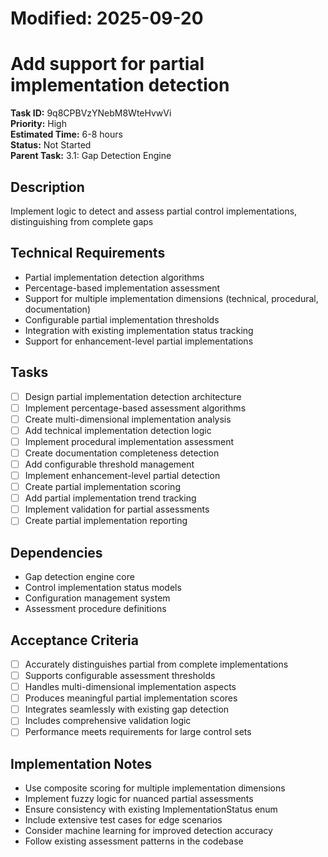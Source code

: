 # Modified: 2025-09-20

# Add support for partial implementation detection

**Task ID:** 9q8CPBVzYNebM8WteHvwVi  
**Priority:** High  
**Estimated Time:** 6-8 hours  
**Status:** Not Started  
**Parent Task:** 3.1: Gap Detection Engine

## Description
Implement logic to detect and assess partial control implementations, distinguishing from complete gaps

## Technical Requirements
- Partial implementation detection algorithms
- Percentage-based implementation assessment
- Support for multiple implementation dimensions (technical, procedural, documentation)
- Configurable partial implementation thresholds
- Integration with existing implementation status tracking
- Support for enhancement-level partial implementations

## Tasks
- [ ] Design partial implementation detection architecture
- [ ] Implement percentage-based assessment algorithms
- [ ] Create multi-dimensional implementation analysis
- [ ] Add technical implementation detection logic
- [ ] Implement procedural implementation assessment
- [ ] Create documentation completeness detection
- [ ] Add configurable threshold management
- [ ] Implement enhancement-level partial detection
- [ ] Create partial implementation scoring
- [ ] Add partial implementation trend tracking
- [ ] Implement validation for partial assessments
- [ ] Create partial implementation reporting

## Dependencies
- Gap detection engine core
- Control implementation status models
- Configuration management system
- Assessment procedure definitions

## Acceptance Criteria
- [ ] Accurately distinguishes partial from complete implementations
- [ ] Supports configurable assessment thresholds
- [ ] Handles multi-dimensional implementation aspects
- [ ] Produces meaningful partial implementation scores
- [ ] Integrates seamlessly with existing gap detection
- [ ] Includes comprehensive validation logic
- [ ] Performance meets requirements for large control sets

## Implementation Notes
- Use composite scoring for multiple implementation dimensions
- Implement fuzzy logic for nuanced partial assessments
- Ensure consistency with existing ImplementationStatus enum
- Include extensive test cases for edge scenarios
- Consider machine learning for improved detection accuracy
- Follow existing assessment patterns in the codebase
